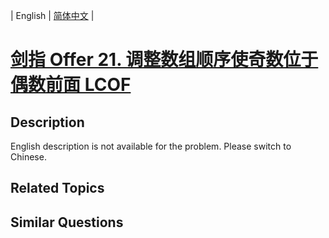 
| English | [简体中文](README.md) |

# [剑指 Offer 21. 调整数组顺序使奇数位于偶数前面 LCOF](https://leetcode-cn.com/problems/diao-zheng-shu-zu-shun-xu-shi-qi-shu-wei-yu-ou-shu-qian-mian-lcof/)

## Description

<p>English description is not available for the problem. Please switch to Chinese.</p>


## Related Topics



## Similar Questions



